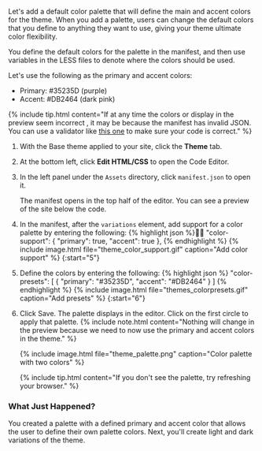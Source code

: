 Let's add a default color palette that will define the main and accent colors for the theme. When you add a palette, users can change the default colors that you define to anything they want to use, giving your theme ultimate color flexibility.

​You define the default colors for the palette in the manifest, and then use variables in the LESS files to denote where the colors should be used.

Let's use the following as the primary and accent colors:
* Primary: #35235D (purple)
* Accent: #DB2464 (dark pink)​

{% include tip.html content="If at any time  the colors or display in the preview seem incorrect , it may be because the manifest has invalid JSON. You can use a validator like [this one](https://jsonlint.com/) to make sure your code is correct." %}


1. With the Base theme applied to your site, click the **Theme** tab.

2. At the bottom left, click **Edit HTML/CSS** to open the Code Editor.

3. In the left panel under the `Assets` directory, click `manifest.json` to open it.

    The manifest opens in the top half of the editor. You can see a preview of the site below the code.
​
4. In the manifest, after the `variations` element, add support for a color palette by entering the following:
{% highlight json %}
"color-support": {
    "primary": true,
    "accent": true
    },
{% endhighlight %}
{% include image.html file="theme_color_support.gif" caption="Add color support" %}
{:start="5"}
5. Define the colors by entering the following:
{% highlight json %}
"color-presets": [
    {
        "primary": "#35235D",
        "accent": "#DB2464"
    }
]
{% endhighlight %}
{% include image.html file="themes_colorpresets.gif" caption="Add presets" %}
{:start="6"}
6. ​Click Save.
    The palette displays in the editor. Click on the first circle to apply that palette.
    {% include note.html content="​Nothing will change in the preview because we need to now use the primary and accent colors in the theme." %}

    {% include image.html file="theme_palette.png" caption="Color palette with two colors" %}

    {% include tip.html content="If you don't see the palette, try refreshing your browser." %}


### What Just Happened?
You created a palette with a defined primary and accent color that allows the user to define their own palette colors. Next, you'll create light and dark variations of the theme.
